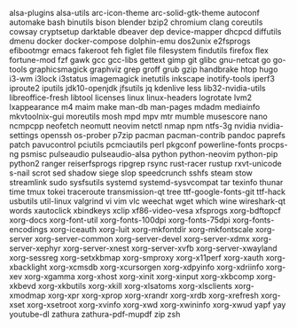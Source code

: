 alsa-plugins
alsa-utils
arc-icon-theme
arc-solid-gtk-theme
autoconf
automake
bash
binutils
bison
blender
bzip2
chromium
clang
coreutils
cowsay
cryptsetup
darktable
dbeaver
dep
device-mapper
dhcpcd
diffutils
dmenu
docker
docker-compose
dolphin-emu
dos2unix
e2fsprogs
efibootmgr
emacs
fakeroot
feh
figlet
file
filesystem
findutils
firefox
flex
fortune-mod
fzf
gawk
gcc
gcc-libs
gettext
gimp
git
glibc
gnu-netcat
go
go-tools
graphicsmagick
graphviz
grep
groff
grub
gzip
handbrake
htop
hugo
i3-wm
i3lock
i3status
imagemagick
inetutils
inkscape
inotify-tools
iperf3
iproute2
iputils
jdk10-openjdk
jfsutils
jq
kdenlive
less
lib32-nvidia-utils
libreoffice-fresh
libtool
licenses
linux
linux-headers
logrotate
lvm2
lxappearance
m4
maim
make
man-db
man-pages
mdadm
mediainfo
mkvtoolnix-gui
moreutils
mosh
mpd
mpv
mtr
mumble
musescore
nano
ncmpcpp
neofetch
neomutt
neovim
netctl
nmap
npm
ntfs-3g
nvidia
nvidia-settings
openssh
os-prober
p7zip
pacman
pacman-contrib
pandoc
paprefs
patch
pavucontrol
pciutils
pcmciautils
perl
pkgconf
powerline-fonts
procps-ng
psmisc
pulseaudio
pulseaudio-alsa
python
python-neovim
python-pip
python2
ranger
reiserfsprogs
ripgrep
rsync
rust-racer
rustup
rxvt-unicode
s-nail
scrot
sed
shadow
siege
slop
speedcrunch
sshfs
steam
stow
streamlink
sudo
sysfsutils
systemd
systemd-sysvcompat
tar
texinfo
thunar
time
tmux
tokei
traceroute
transmission-qt
tree
ttf-google-fonts-git
ttf-hack
usbutils
util-linux
valgrind
vi
vim
vlc
weechat
wget
which
wine
wireshark-qt
words
xautoclick
xbindkeys
xclip
xf86-video-vesa
xfsprogs
xorg-bdftopcf
xorg-docs
xorg-font-util
xorg-fonts-100dpi
xorg-fonts-75dpi
xorg-fonts-encodings
xorg-iceauth
xorg-luit
xorg-mkfontdir
xorg-mkfontscale
xorg-server
xorg-server-common
xorg-server-devel
xorg-server-xdmx
xorg-server-xephyr
xorg-server-xnest
xorg-server-xvfb
xorg-server-xwayland
xorg-sessreg
xorg-setxkbmap
xorg-smproxy
xorg-x11perf
xorg-xauth
xorg-xbacklight
xorg-xcmsdb
xorg-xcursorgen
xorg-xdpyinfo
xorg-xdriinfo
xorg-xev
xorg-xgamma
xorg-xhost
xorg-xinit
xorg-xinput
xorg-xkbcomp
xorg-xkbevd
xorg-xkbutils
xorg-xkill
xorg-xlsatoms
xorg-xlsclients
xorg-xmodmap
xorg-xpr
xorg-xprop
xorg-xrandr
xorg-xrdb
xorg-xrefresh
xorg-xset
xorg-xsetroot
xorg-xvinfo
xorg-xwd
xorg-xwininfo
xorg-xwud
yapf
yay
youtube-dl
zathura
zathura-pdf-mupdf
zip
zsh
